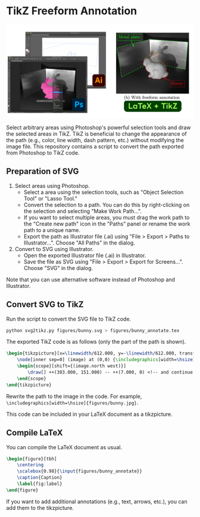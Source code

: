 # TikZ Freeform Annotation

![teaser](documents/teaser.png)

Select arbitrary areas using Photoshop's powerful selection tools and draw the selected areas in TikZ. TikZ is beneficial to change the appearance of the path (e.g., color, line width, dash pattern, etc.) without modifying the image file. This repository contains a script to convert the path exported from Photoshop to TikZ code.

## Preparation of SVG

1. Select areas using Photoshop.
    - Select a area using the selection tools, such as "Object Selection Tool" or "Lasso Tool."
    - Convert the selection to a path. You can do this by right-clicking on the selection and selecting "Make Work Path...".
    - If you want to select multiple areas, you must drag the work path to the "Create new path" icon in the "Paths" panel or rename the work path to a unique name.
    - Export the path as Illustrator file (.ai) using "File > Export > Paths to Illustrator...". Choose "All Paths" in the dialog.
2. Convert to SVG using Illustrator.
    - Open the exported Illustrator file (.ai) in Illustrator.
    - Save the file as SVG using "File > Export > Export for Screens...". Choose "SVG" in the dialog.

Note that you can use alternative software instead of Photoshop and Illustrator.

## Convert SVG to TikZ

Run the script to convert the SVG file to TikZ code.

```bash
python svg2tikz.py figures/bunny.svg > figures/bunny_annotate.tex
```

The exported TikZ code is as follows (only the part of the path is shown).

```tex
\begin{tikzpicture}[x=\linewidth/612.000, y=-\linewidth/612.000, transform shape, scale=1.0]
    \node[inner sep=0] (image) at (0,0) {\includegraphics[width=\hsize]{path to image}};
    \begin{scope}[shift={(image.north west)}]
        \draw[] ++(303.000, 151.000) -- ++(7.000, 0) <!-- and continue... -->;
    \end{scope}
\end{tikzpicture}
```

Rewrite the path to the image in the code. For example, `\includegraphics[width=\hsize]{figures/bunny.jpg}`.

This code can be included in your LaTeX document as a tikzpicture.

## Compile LaTeX

You can compile the LaTeX document as usual.

```tex
\begin{figure}[tbh]
    \centering
    \scalebox{0.98}{\input{figures/bunny_annotate}}
    \caption{Caption}
    \label{fig:label}
\end{figure}
```

If you want to add additional annotations (e.g., text, arrows, etc.), you can add them to the tikzpicture.
